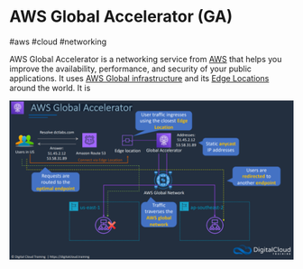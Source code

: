 # AWS Global Accelerator (GA)
#aws #cloud #networking 


AWS Global Accelerator is a networking service from [AWS](Cloud%20Computing/AWS/AWS.md) that helps you improve the availability, performance, and security of your public applications. It uses [AWS Global infrastructure](Cloud%20Computing/AWS/Networking/AWS%20Global%20infrastructure.md) and its [Edge Locations](Cloud%20Computing/AWS/Networking/AWS%20Global%20infrastructure.md#Edge%20Locations) around the world. It is 

![](Attachments/Pasted%20image%2020230312215354.png)